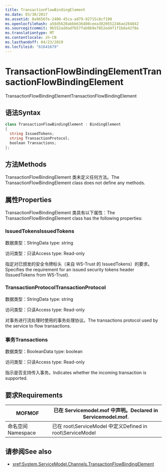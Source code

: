 ```yaml
---
title: TransactionFlowBindingElement
ms.date: 03/30/2017
ms.assetid: 0a9656fe-2400-45ca-ad79-92715c8cf190
ms.openlocfilehash: a58d5620abbb636480ceea3020552246ae284842
ms.sourcegitcommit: 9b552addadfb57fab0b9e7852ed4f1f1b8a42f8e
ms.translationtype: MT
ms.contentlocale: zh-CN
ms.lasthandoff: 04/23/2019
ms.locfileid: "61641679"
---
```

# <a name="transactionflowbindingelement"></a><span data-ttu-id="2a528-102">TransactionFlowBindingElement</span><span class="sxs-lookup"><span data-stu-id="2a528-102">TransactionFlowBindingElement</span></span>
<span data-ttu-id="2a528-103">TransactionFlowBindingElement</span><span class="sxs-lookup"><span data-stu-id="2a528-103">TransactionFlowBindingElement</span></span>  
  
## <a name="syntax"></a><span data-ttu-id="2a528-104">语法</span><span class="sxs-lookup"><span data-stu-id="2a528-104">Syntax</span></span>  
  
```csharp
class TransactionFlowBindingElement : BindingElement  
{  
  string IssuedTokens;  
  string TransactionProtocol;  
  boolean Transactions;  
};  
```  
  
## <a name="methods"></a><span data-ttu-id="2a528-105">方法</span><span class="sxs-lookup"><span data-stu-id="2a528-105">Methods</span></span>  
 <span data-ttu-id="2a528-106">TransactionFlowBindingElement 类未定义任何方法。</span><span class="sxs-lookup"><span data-stu-id="2a528-106">The TransactionFlowBindingElement class does not define any methods.</span></span>  
  
## <a name="properties"></a><span data-ttu-id="2a528-107">属性</span><span class="sxs-lookup"><span data-stu-id="2a528-107">Properties</span></span>  
 <span data-ttu-id="2a528-108">TransactionFlowBindingElement 类具有以下属性：</span><span class="sxs-lookup"><span data-stu-id="2a528-108">The TransactionFlowBindingElement class has the following properties:</span></span>  
  
### <a name="issuedtokens"></a><span data-ttu-id="2a528-109">IssuedTokens</span><span class="sxs-lookup"><span data-stu-id="2a528-109">IssuedTokens</span></span>  
 <span data-ttu-id="2a528-110">数据类型：String</span><span class="sxs-lookup"><span data-stu-id="2a528-110">Data type: string</span></span>  
  
 <span data-ttu-id="2a528-111">访问类型：只读</span><span class="sxs-lookup"><span data-stu-id="2a528-111">Access type: Read-only</span></span>  
  
 <span data-ttu-id="2a528-112">指定对已颁发的安全令牌标头（来自 WS-Trust 的 IssuedTokens）的要求。</span><span class="sxs-lookup"><span data-stu-id="2a528-112">Specifies the requirement for an issued security tokens header (IssuedTokens from WS-Trust).</span></span>  
  
### <a name="transactionprotocol"></a><span data-ttu-id="2a528-113">TransactionProtocol</span><span class="sxs-lookup"><span data-stu-id="2a528-113">TransactionProtocol</span></span>  
 <span data-ttu-id="2a528-114">数据类型：String</span><span class="sxs-lookup"><span data-stu-id="2a528-114">Data type: string</span></span>  
  
 <span data-ttu-id="2a528-115">访问类型：只读</span><span class="sxs-lookup"><span data-stu-id="2a528-115">Access type: Read-only</span></span>  
  
 <span data-ttu-id="2a528-116">对事务进行流处理时使用的事务处理协议。</span><span class="sxs-lookup"><span data-stu-id="2a528-116">The transactions protocol used by the service to flow transactions.</span></span>  
  
### <a name="transactions"></a><span data-ttu-id="2a528-117">事务</span><span class="sxs-lookup"><span data-stu-id="2a528-117">Transactions</span></span>  
 <span data-ttu-id="2a528-118">数据类型：Boolean</span><span class="sxs-lookup"><span data-stu-id="2a528-118">Data type: boolean</span></span>  
  
 <span data-ttu-id="2a528-119">访问类型：只读</span><span class="sxs-lookup"><span data-stu-id="2a528-119">Access type: Read-only</span></span>  
  
 <span data-ttu-id="2a528-120">指示是否支持传入事务。</span><span class="sxs-lookup"><span data-stu-id="2a528-120">Indicates whether the incoming transaction is supported.</span></span>  
  
## <a name="requirements"></a><span data-ttu-id="2a528-121">要求</span><span class="sxs-lookup"><span data-stu-id="2a528-121">Requirements</span></span>  
  
|<span data-ttu-id="2a528-122">MOF</span><span class="sxs-lookup"><span data-stu-id="2a528-122">MOF</span></span>|<span data-ttu-id="2a528-123">已在 Servicemodel.mof 中声明。</span><span class="sxs-lookup"><span data-stu-id="2a528-123">Declared in Servicemodel.mof.</span></span>|  
|---------|-----------------------------------|  
|<span data-ttu-id="2a528-124">命名空间</span><span class="sxs-lookup"><span data-stu-id="2a528-124">Namespace</span></span>|<span data-ttu-id="2a528-125">已在 root\ServiceModel 中定义</span><span class="sxs-lookup"><span data-stu-id="2a528-125">Defined in root\ServiceModel</span></span>|  
  
## <a name="see-also"></a><span data-ttu-id="2a528-126">请参阅</span><span class="sxs-lookup"><span data-stu-id="2a528-126">See also</span></span>

- <xref:System.ServiceModel.Channels.TransactionFlowBindingElement>
